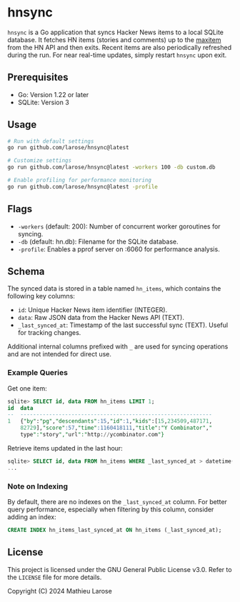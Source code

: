 # hnsync

`hnsync` is a Go application that syncs Hacker News items to a local SQLite database. It fetches HN items (stories and comments) up to the [maxitem](https://hacker-news.firebaseio.com/v0/maxitem.json) from the HN API and then exits. Recent items are also periodically refreshed during the run. For near real-time updates, simply restart `hnsync` upon exit.

## Prerequisites

- Go: Version 1.22 or later
- SQLite: Version 3

## Usage

```bash
# Run with default settings
go run github.com/larose/hnsync@latest

# Customize settings
go run github.com/larose/hnsync@latest -workers 100 -db custom.db

# Enable profiling for performance monitoring
go run github.com/larose/hnsync@latest -profile
```

## Flags

- `-workers` (default: 200): Number of concurrent worker goroutines for syncing.
- `-db` (default: hn.db): Filename for the SQLite database.
- `-profile`: Enables a pprof server on :6060 for performance analysis.

## Schema

The synced data is stored in a table named `hn_items`, which contains the following key columns:

- `id`: Unique Hacker News item identifier (INTEGER).
- `data`: Raw JSON data from the Hacker News API (TEXT).
- `_last_synced_at`: Timestamp of the last successful sync (TEXT). Useful for tracking changes.

Additional internal columns prefixed with `_` are used for syncing operations and are not intended for direct use.

### Example Queries

Get one item:

```sql
sqlite> SELECT id, data FROM hn_items LIMIT 1;
id  data
--  ------------------------------------------------------------
1   {"by":"pg","descendants":15,"id":1,"kids":[15,234509,487171,
    82729],"score":57,"time":1160418111,"title":"Y Combinator","
    type":"story","url":"http://ycombinator.com"}
```

Retrieve items updated in the last hour:

```sql
sqlite> SELECT id, data FROM hn_items WHERE _last_synced_at > datetime('now', '-1 hour');
...
```

### Note on Indexing

By default, there are no indexes on the `_last_synced_at` column. For better query performance, especially when filtering by this column, consider adding an index:

```sql
CREATE INDEX hn_items_last_synced_at ON hn_items (_last_synced_at);
```

## License

This project is licensed under the GNU General Public License v3.0. Refer to the
`LICENSE` file for more details.

Copyright (C) 2024 Mathieu Larose
